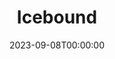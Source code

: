 ---
title: Icebound
date: 2023-09-08T00:00:00
opening_date: 1934-03-13
closing_date:
layout: productions
program:
Theatre: Theatre Jacksonville
cast:
- Billy Dishinger: Billy Dishinger
- Clark Overton: Clark Overton
- Clifford Lowe: Cliffard Lowe
- Jane Crosby: Edith Pullen
- Nettie: Edna Holley
- Sadie Fellows: Elizabeth McKinnon
- Emma: Faith Hendren
- Orin: James Marron
- Doctor Curtis: John Elton
- Henry Jordan: Joseph Marron
- Judge Bradford: Kenneth Hunter
- Ben Jordan: Leon Corbin
- Hannah Mullett: Mary Elton
- Jim Jay: Montague Rosenberg
- Ella Jordan: Pearl DeMent
crew:
- Stage Manager: Arthur Bunch
- Director: Winston Fowler
understudies:
orchestra:
---